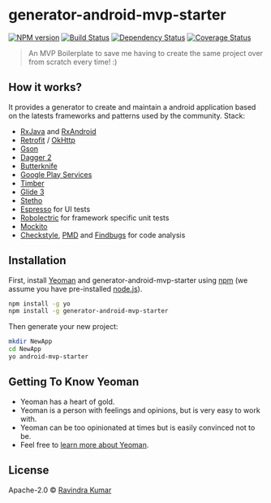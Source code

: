 # generator-android-mvp-starter 
[![NPM version][npm-image]][npm-url] [![Build Status][travis-image]][travis-url] [![Dependency Status][daviddm-image]][daviddm-url] [![Coverage Status](https://coveralls.io/repos/github/androidstarter/generator-android-mvp-starter/badge.svg?branch=master)](https://coveralls.io/github/androidstarter/generator-android-mvp-starter?branch=master)
> An MVP Boilerplate to save me having to create the same project over from scratch every time! :)

## How it works?
It provides a generator to create and maintain a android application based on the latests frameworks and patterns used by the community.
Stack:
- [RxJava](https://github.com/ReactiveX/RxJava) and [RxAndroid](https://github.com/ReactiveX/RxAndroid)
- [Retrofit](http://square.github.io/retrofit/) / [OkHttp](http://square.github.io/okhttp/)
- [Gson](https://github.com/google/gson)
- [Dagger 2](http://google.github.io/dagger/)
- [Butterknife](https://github.com/JakeWharton/butterknife)
- [Google Play Services](https://developers.google.com/android/guides/overview)
- [Timber](https://github.com/JakeWharton/timber)
- [Glide 3](https://github.com/bumptech/glide)
- [Stetho](http://facebook.github.io/stetho/)
- [Espresso](https://google.github.io/android-testing-support-library/) for UI tests
- [Robolectric](http://robolectric.org/) for framework specific unit tests
- [Mockito](http://mockito.org/)
- [Checkstyle](http://checkstyle.sourceforge.net/), [PMD](https://pmd.github.io/) and [Findbugs](http://findbugs.sourceforge.net/) for code analysis

## Installation

First, install [Yeoman](http://yeoman.io) and generator-android-mvp-starter using [npm](https://www.npmjs.com/) (we assume you have pre-installed [node.js](https://nodejs.org/)).

```bash
npm install -g yo
npm install -g generator-android-mvp-starter
```

Then generate your new project:

```bash
mkdir NewApp
cd NewApp
yo android-mvp-starter
```

## Getting To Know Yeoman

 * Yeoman has a heart of gold.
 * Yeoman is a person with feelings and opinions, but is very easy to work with.
 * Yeoman can be too opinionated at times but is easily convinced not to be.
 * Feel free to [learn more about Yeoman](http://yeoman.io/).

## License

Apache-2.0 © [Ravindra Kumar](https://github.com/ravidsrk/)

[npm-image]: https://badge.fury.io/js/generator-android-mvp-starter.svg
[npm-url]: https://npmjs.org/package/generator-android-mvp-starter
[travis-image]: https://travis-ci.org/ravidsrk/generator-android-mvp-starter.svg?branch=master
[travis-url]: https://travis-ci.org/ravidsrk/generator-android-mvp-starter
[daviddm-image]: https://david-dm.org/ravidsrk/generator-android-mvp-starter.svg?theme=shields.io
[daviddm-url]: https://david-dm.org/ravidsrk/generator-android-mvp-starter
[coveralls-image]: https://coveralls.io/repos/github/ravidsrk/generator-android-mvp-starter/badge.svg?branch=master
[coveralls-url]: https://coveralls.io/github/ravidsrk/generator-android-mvp-starter?branch=master
